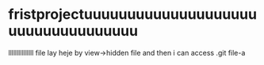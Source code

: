 # fristprojectuuuuuuuuuuuuuuuuuuuuuuuuuuuuuuuuuuu
lllllllllllllll
file lay heje by view->hidden file and then i can  access .git file-a